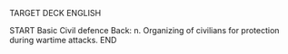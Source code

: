 TARGET DECK
ENGLISH

START
Basic
Civil defence
Back: n. Organizing of civilians for protection during wartime attacks.
END
